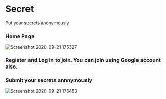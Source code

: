 # Secret
Put your secrets anonymously

### Home Page
![Screenshot 2020-09-21 175327](https://user-images.githubusercontent.com/71431543/93766749-82223400-fc34-11ea-86d5-69c14d2e88c9.png)

### Register and Log in to join. You can join using Google account also.

### Submit your secrets annnymously

![Screenshot 2020-09-21 175453](https://user-images.githubusercontent.com/71431543/93767074-12f90f80-fc35-11ea-8b55-03160eec5dc8.png)
